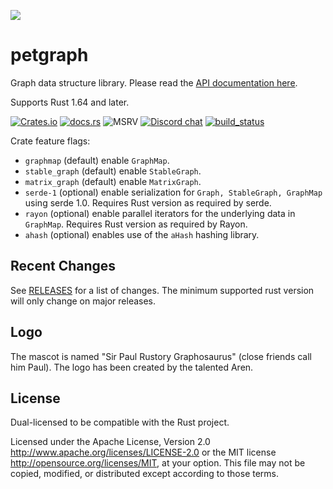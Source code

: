 ![](assets/graphosaurus-512.png)

# petgraph

Graph data structure library. Please read the [API documentation here][].

Supports Rust 1.64 and later.

[![Crates.io][crates-badge]][crates-url]
[![docs.rs][docsrs-badge]][docsrs-url]
![MSRV][msrv-badge]
[![Discord chat][discord-badge]][discord-url]
[![build_status][]](https://github.com/petgraph/petgraph/actions)

Crate feature flags:

-   `graphmap` (default) enable `GraphMap`.
-   `stable_graph` (default) enable `StableGraph`.
-   `matrix_graph` (default) enable `MatrixGraph`.
-   `serde-1` (optional) enable serialization for `Graph, StableGraph, GraphMap`
    using serde 1.0. Requires Rust version as required by serde.
-   `rayon` (optional) enable parallel iterators for the underlying data in `GraphMap`. Requires Rust version as required by Rayon.
-   `ahash` (optional) enables use of the `aHash` hashing library.

## Recent Changes

See [RELEASES][] for a list of changes. The minimum supported rust
version will only change on major releases.

## Logo

The mascot is named "Sir Paul Rustory Graphosaurus" (close friends call him Paul).
The logo has been created by the talented Aren.

## License

Dual-licensed to be compatible with the Rust project.

Licensed under the Apache License, Version 2.0
<http://www.apache.org/licenses/LICENSE-2.0> or the MIT license
<http://opensource.org/licenses/MIT>, at your option. This file may not
be copied, modified, or distributed except according to those terms.

[API documentation here]: https://docs.rs/petgraph/
[build_status]: https://github.com/petgraph/petgraph/workflows/Continuous%20integration/badge.svg?branch=master
[docsrs-badge]: https://img.shields.io/docsrs/petgraph
[docsrs-url]: https://docs.rs/petgraph/latest/petgraph/
[crates-badge]: https://img.shields.io/crates/v/petgraph.svg
[crates-url]: https://crates.io/crates/petgraph
[discord-badge]:  https://img.shields.io/discord/1166289348384280616?logo=discord&style=flat
[discord-url]: https://discord.gg/n2tc79tJ4e
[msrv-badge]: https://img.shields.io/badge/rustc-1.64+-blue.svg
[RELEASES]: RELEASES.rst
